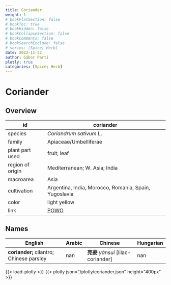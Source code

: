 ```yaml
---
title: Coriander
weight: 1
# bookFlatSection: false
# bookToc: true
# bookHidden: false
# bookCollapseSection: false
# bookComments: false
# bookSearchExclude: false
# series: [Spice; Herb]
date: 2022-11-22
author: Gábor Parti
plotly: true
categories: [Spice; Herb]
---
```


# Coriander

## Overview

|       id       |                      coriander                      |
|----------------|-----------------------------------------------------|
|     species    |               *Coriandrum sativum* L.               |
|     family     |                Apiaceae/Umbelliferae                |
| plant part used|                     fruit; leaf                     |
|region of origin|            Mediterranean; W. Asia; India            |
|    macroarea   |                         Asia                        |
|   cultivation  |Argentina, India, Morocco, Romania, Spain, Yugoslavia|
|      color     |                     light yellow                    |
|      link      | [POWO](https://powo.science.kew.org/taxon/840760-1) |

## Names

|                 English                |Arabic|              Chinese             |Hungarian|
|----------------------------------------|------|----------------------------------|---------|
|**coriander;** cilantro; Chinese parsley|  nan |**芫荽** *yán​sui* [lilac-coriander]|   nan   |

{{< load-plotly >}}
{{< plotly json="/plotly/coriander.json" height="400px" >}}